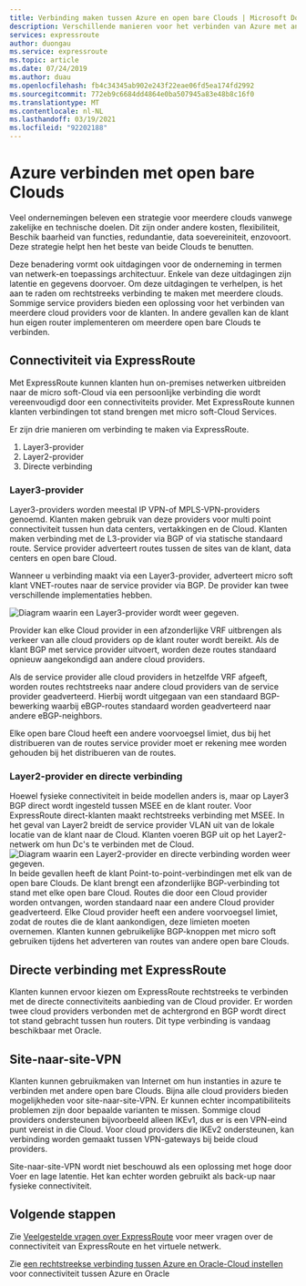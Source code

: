 ```yaml
---
title: Verbinding maken tussen Azure en open bare Clouds | Microsoft Docs
description: Verschillende manieren voor het verbinden van Azure met andere open bare Clouds beschrijven
services: expressroute
author: duongau
ms.service: expressroute
ms.topic: article
ms.date: 07/24/2019
ms.author: duau
ms.openlocfilehash: fb4c34345ab902e243f22eae06fd5ea174fd2992
ms.sourcegitcommit: 772eb9c6684dd4864e0ba507945a83e48b8c16f0
ms.translationtype: MT
ms.contentlocale: nl-NL
ms.lasthandoff: 03/19/2021
ms.locfileid: "92202188"
---
```

# <a name="connecting-azure-with-public-clouds"></a>Azure verbinden met open bare Clouds

Veel ondernemingen beleven een strategie voor meerdere clouds vanwege zakelijke en technische doelen. Dit zijn onder andere kosten, flexibiliteit, Beschik baarheid van functies, redundantie, data soevereiniteit, enzovoort. Deze strategie helpt hen het beste van beide Clouds te benutten. 

Deze benadering vormt ook uitdagingen voor de onderneming in termen van netwerk-en toepassings architectuur. Enkele van deze uitdagingen zijn latentie en gegevens doorvoer. Om deze uitdagingen te verhelpen, is het aan te raden om rechtstreeks verbinding te maken met meerdere clouds. Sommige service providers bieden een oplossing voor het verbinden van meerdere cloud providers voor de klanten. In andere gevallen kan de klant hun eigen router implementeren om meerdere open bare Clouds te verbinden.
## <a name="connectivity-via-expressroute"></a>Connectiviteit via ExpressRoute
Met ExpressRoute kunnen klanten hun on-premises netwerken uitbreiden naar de micro soft-Cloud via een persoonlijke verbinding die wordt vereenvoudigd door een connectiviteits provider. Met ExpressRoute kunnen klanten verbindingen tot stand brengen met micro soft-Cloud Services.

Er zijn drie manieren om verbinding te maken via ExpressRoute.

1. Layer3-provider
2. Layer2-provider
3. Directe verbinding

### <a name="layer3-provider"></a>Layer3-provider

Layer3-providers worden meestal IP VPN-of MPLS-VPN-providers genoemd. Klanten maken gebruik van deze providers voor multi point connectiviteit tussen hun data centers, vertakkingen en de Cloud. Klanten maken verbinding met de L3-provider via BGP of via statische standaard route. Service provider adverteert routes tussen de sites van de klant, data centers en open bare Cloud. 
 
Wanneer u verbinding maakt via een Layer3-provider, adverteert micro soft klant VNET-routes naar de service provider via BGP. De provider kan twee verschillende implementaties hebben.

![Diagram waarin een Layer3-provider wordt weer gegeven.](media/expressroute-connect-azure-to-public-cloud/azure-to-public-clouds-l3.png)

Provider kan elke Cloud provider in een afzonderlijke VRF uitbrengen als verkeer van alle cloud providers op de klant router wordt bereikt. Als de klant BGP met service provider uitvoert, worden deze routes standaard opnieuw aangekondigd aan andere cloud providers. 

Als de service provider alle cloud providers in hetzelfde VRF afgeeft, worden routes rechtstreeks naar andere cloud providers van de service provider geadverteerd. Hierbij wordt uitgegaan van een standaard BGP-bewerking waarbij eBGP-routes standaard worden geadverteerd naar andere eBGP-neighbors.

Elke open bare Cloud heeft een andere voorvoegsel limiet, dus bij het distribueren van de routes service provider moet er rekening mee worden gehouden bij het distribueren van de routes.

### <a name="layer2-provider-and-direct-connection"></a>Layer2-provider en directe verbinding

Hoewel fysieke connectiviteit in beide modellen anders is, maar op Layer3 BGP direct wordt ingesteld tussen MSEE en de klant router. Voor ExpressRoute direct-klanten maakt rechtstreeks verbinding met MSEE. In het geval van Layer2 breidt de service provider VLAN uit van de lokale locatie van de klant naar de Cloud. Klanten voeren BGP uit op het Layer2-netwerk om hun Dc's te verbinden met de Cloud.
![Diagram waarin een Layer2-provider en directe verbinding worden weer gegeven.](media/expressroute-connect-azure-to-public-cloud/azure-to-public-clouds-l2.png)
In beide gevallen heeft de klant Point-to-point-verbindingen met elk van de open bare Clouds. De klant brengt een afzonderlijke BGP-verbinding tot stand met elke open bare Cloud. Routes die door een Cloud provider worden ontvangen, worden standaard naar een andere Cloud provider geadverteerd. Elke Cloud provider heeft een andere voorvoegsel limiet, zodat de routes die de klant aankondigen, deze limieten moeten overnemen. Klanten kunnen gebruikelijke BGP-knoppen met micro soft gebruiken tijdens het adverteren van routes van andere open bare Clouds.

## <a name="direct-connection-with-expressroute"></a>Directe verbinding met ExpressRoute

Klanten kunnen ervoor kiezen om ExpressRoute rechtstreeks te verbinden met de directe connectiviteits aanbieding van de Cloud provider. Er worden twee cloud providers verbonden met de achtergrond en BGP wordt direct tot stand gebracht tussen hun routers. Dit type verbinding is vandaag beschikbaar met Oracle.

## <a name="site-to-site-vpn"></a>Site-naar-site-VPN

Klanten kunnen gebruikmaken van Internet om hun instanties in azure te verbinden met andere open bare Clouds. Bijna alle cloud providers bieden mogelijkheden voor site-naar-site-VPN. Er kunnen echter incompatibiliteits problemen zijn door bepaalde varianten te missen. Sommige cloud providers ondersteunen bijvoorbeeld alleen IKEv1, dus er is een VPN-eind punt vereist in die Cloud. Voor cloud providers die IKEv2 ondersteunen, kan verbinding worden gemaakt tussen VPN-gateways bij beide cloud providers.

Site-naar-site-VPN wordt niet beschouwd als een oplossing met hoge door Voer en lage latentie. Het kan echter worden gebruikt als back-up naar fysieke connectiviteit.

## <a name="next-steps"></a>Volgende stappen
Zie [Veelgestelde vragen over ExpressRoute][ER-FAQ] voor meer vragen over de connectiviteit van ExpressRoute en het virtuele netwerk.

Zie [een rechtstreekse verbinding tussen Azure en Oracle-Cloud instellen][ER-OCI] voor connectiviteit tussen Azure en Oracle

<!--Link References-->
[ER-FAQ]: ./expressroute-faqs.md
[ER-OCI]: ../virtual-machines/workloads/oracle/configure-azure-oci-networking.md